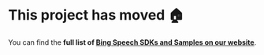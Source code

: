 This project has moved :house:
====================================
You can find the **full list of [Bing Speech SDKs and Samples on our website](https://www.microsoft.com/cognitive-services/en-us/SDK-Sample?api=bing%20speech)**.
